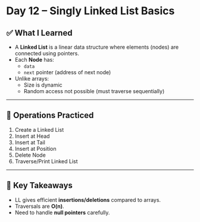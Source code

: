 # Day 12 – Singly Linked List Basics

## ✅ What I Learned
- A **Linked List** is a linear data structure where elements (nodes) are connected using pointers.
- Each **Node** has:
  - `data`
  - `next` pointer (address of next node)
- Unlike arrays:
  - Size is dynamic
  - Random access not possible (must traverse sequentially)

---

## 📖 Operations Practiced
1. Create a Linked List
2. Insert at Head
3. Insert at Tail
4. Insert at Position
5. Delete Node
6. Traverse/Print Linked List

---

## 🔑 Key Takeaways
- LL gives efficient **insertions/deletions** compared to arrays.
- Traversals are **O(n)**.
- Need to handle **null pointers** carefully.

